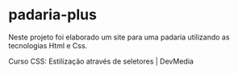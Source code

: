 # padaria-plus

Neste projeto foi elaborado um site para uma padaria utilizando as tecnologias Html e Css.

Curso CSS: Estilização através de seletores | DevMedia
